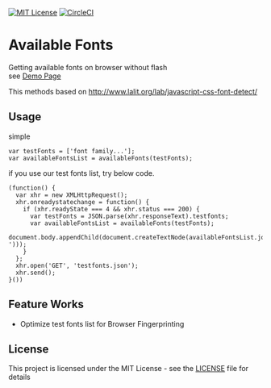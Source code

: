[![MIT License](http://img.shields.io/badge/license-MIT-blue.svg?style=flat)](LICENSE)
[![CircleCI](https://circleci.com/gh/orleika/available-fonts.svg?style=shield&circle-token=e0f2f8002596ebddcb6e53da80ebfce4d7d9b03c)](https://circleci.com/gh/orleika/available-fonts)

# Available Fonts

Getting available fonts on browser without flash  
see [Demo Page](https://orleika.github.io/available-fonts/)

This methods based on http://www.lalit.org/lab/javascript-css-font-detect/


## Usage

simple
```
var testFonts = ['font family...'];
var availableFontsList = availableFonts(testFonts);
```

if you use our test fonts list, try below code.
```
(function() {
  var xhr = new XMLHttpRequest();
  xhr.onreadystatechange = function() {
    if (xhr.readyState === 4 && xhr.status === 200) {
      var testFonts = JSON.parse(xhr.responseText).testfonts;
      var availableFontsList = availableFonts(testFonts);
      document.body.appendChild(document.createTextNode(availableFontsList.join(', ')));
    }
  };
  xhr.open('GET', 'testfonts.json');
  xhr.send();
}())
```

## Feature Works

* Optimize test fonts list for Browser Fingerprinting

## License

This project is licensed under the MIT License - see the [LICENSE](LICENSE) file for details
